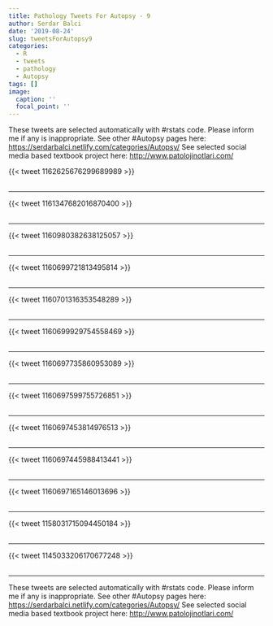 ```yaml
---
title: Pathology Tweets For Autopsy - 9
author: Serdar Balci
date: '2019-08-24'
slug: tweetsForAutopsy9
categories:
  - R
  - tweets
  - pathology
  - Autopsy
tags: []
image:
  caption: ''
  focal_point: ''
---
```



These tweets are selected automatically with #rstats code. Please inform me if any is inappropriate.
See other #Autopsy pages here: https://serdarbalci.netlify.com/categories/Autopsy/ 
See selected social media based textbook project here: http://www.patolojinotlari.com/

{{< tweet 1162625676299689989 >}}
<br>
<br>
<hr>
{{< tweet 1161347682016870400 >}}
<br>
<br>
<hr>
{{< tweet 1160980382638125057 >}}
<br>
<br>
<hr>
{{< tweet 1160699721813495814 >}}
<br>
<br>
<hr>
{{< tweet 1160701316353548289 >}}
<br>
<br>
<hr>
{{< tweet 1160699929754558469 >}}
<br>
<br>
<hr>
{{< tweet 1160697735860953089 >}}
<br>
<br>
<hr>
{{< tweet 1160697599755726851 >}}
<br>
<br>
<hr>
{{< tweet 1160697453814976513 >}}
<br>
<br>
<hr>
{{< tweet 1160697445988413441 >}}
<br>
<br>
<hr>
{{< tweet 1160697165146013696 >}}
<br>
<br>
<hr>
{{< tweet 1158031715094450184 >}}
<br>
<br>
<hr>
{{< tweet 1145033206170677248 >}}
<br>
<br>
<hr>


These tweets are selected automatically with #rstats code. Please inform me if any is inappropriate.
See other #Autopsy pages here: https://serdarbalci.netlify.com/categories/Autopsy/ 
See selected social media based textbook project here: http://www.patolojinotlari.com/
